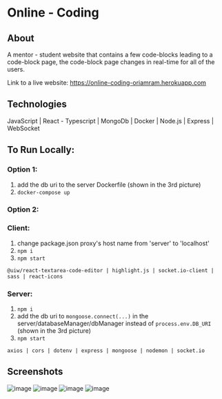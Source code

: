# Online - Coding

## About
A mentor - student website that contains a few code-blocks leading to a code-block page, the code-block page changes in real-time for all of the users.

Link to a live website: https://online-coding-oriamram.herokuapp.com
## Technologies
JavaScript | React - Typescript | MongoDb | Docker | Node.js | Express | WebSocket

## To Run Locally:
### Option 1:
1) add the db uri to the server Dockerfile (shown in the 3rd picture)
2) `docker-compose up`

### Option 2:
### Client:
1) change package.json proxy's host name from 'server' to 'localhost'
2) `npm i`
3) `npm start`

`@uiw/react-textarea-code-editor | highlight.js | socket.io-client | sass | react-icons`
### Server:
1) `npm i`
2) add the db uri to `mongoose.connect(...)` in the server/databaseManager/dbManager instead of `process.env.DB_URI` (shown in the 3rd picture)
3) `npm start`

`axios | cors | dotenv | express | mongoose | nodemon | socket.io`

## Screenshots
![image](https://user-images.githubusercontent.com/97836572/207358768-537db01f-0eea-427f-beb3-618058607906.png)
![image](https://user-images.githubusercontent.com/97836572/207358715-bc7cece0-cd63-4a6c-9e2c-e60fe1f84c9e.png)
![image](https://user-images.githubusercontent.com/97836572/207361606-7a94bfed-12f9-46dd-996c-883b13e78830.png)
![image](https://user-images.githubusercontent.com/97836572/207363038-0403176a-656f-4b78-bc40-8844a351f184.png)

